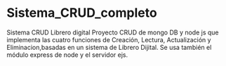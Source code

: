 # Sistema_CRUD_completo
Sistema CRUD Librero digital 
Proyecto CRUD de mongo DB y node js que implementa las cuatro funciones de Creación, Lectura, Actualización y Eliminacion,basadas en un sistema de Librero Dijital. 
Se usa también el módulo express de node y el servidor ejs.
